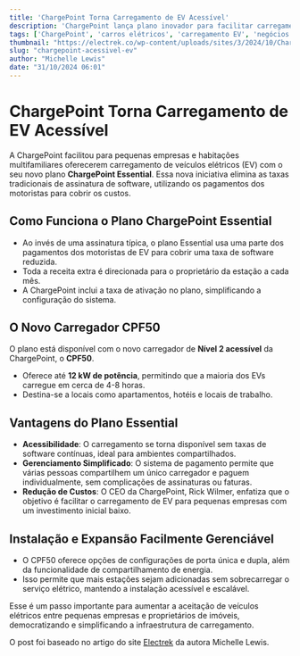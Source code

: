```yaml
---
title: 'ChargePoint Torna Carregamento de EV Acessível'
description: 'ChargePoint lança plano inovador para facilitar carregamento de veículos elétricos.'
tags: ['ChargePoint', 'carros elétricos', 'carregamento EV', 'negócios', 'infraestrutura']
thumbnail: "https://electrek.co/wp-content/uploads/sites/3/2024/10/ChargePoint-semipublic-charging.jpg?quality=82&strip=all&w=1200"
slug: "chargepoint-acessivel-ev"
author: "Michelle Lewis"
date: "31/10/2024 06:01"
---
```


# ChargePoint Torna Carregamento de EV Acessível

A ChargePoint facilitou para pequenas empresas e habitações multifamiliares oferecerem carregamento de veículos elétricos (EV) com o seu novo plano **ChargePoint Essential**. Essa nova iniciativa elimina as taxas tradicionais de assinatura de software, utilizando os pagamentos dos motoristas para cobrir os custos.  

## Como Funciona o Plano ChargePoint Essential
- Ao invés de uma assinatura típica, o plano Essential usa uma parte dos pagamentos dos motoristas de EV para cobrir uma taxa de software reduzida.
- Toda a receita extra é direcionada para o proprietário da estação a cada mês.
- A ChargePoint inclui a taxa de ativação no plano, simplificando a configuração do sistema.

## O Novo Carregador CPF50
O plano está disponível com o novo carregador de **Nível 2 acessível** da ChargePoint, o **CPF50**.
- Oferece até **12 kW de potência**, permitindo que a maioria dos EVs carregue em cerca de 4-8 horas.
- Destina-se a locais como apartamentos, hotéis e locais de trabalho.

## Vantagens do Plano Essential
- **Acessibilidade**: O carregamento se torna disponível sem taxas de software contínuas, ideal para ambientes compartilhados.
- **Gerenciamento Simplificado**: O sistema de pagamento permite que várias pessoas compartilhem um único carregador e paguem individualmente, sem complicações de assinaturas ou faturas.
- **Redução de Custos**: O CEO da ChargePoint, Rick Wilmer, enfatiza que o objetivo é facilitar o carregamento de EV para pequenas empresas com um investimento inicial baixo.

## Instalação e Expansão Facilmente Gerenciável
- O CPF50 oferece opções de configurações de porta única e dupla, além da funcionalidade de compartilhamento de energia.
- Isso permite que mais estações sejam adicionadas sem sobrecarregar o serviço elétrico, mantendo a instalação acessível e escalável.

Esse é um passo importante para aumentar a aceitação de veículos elétricos entre pequenas empresas e proprietários de imóveis, democratizando e simplificando a infraestrutura de carregamento.

O post foi baseado no artigo do site [Electrek](https://electrek.co/2024/10/30/chargepoint-just-made-ev-charging-more-affordable-for-small-businesses-and-apartments/) da autora Michelle Lewis.